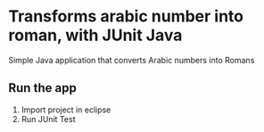 # Transforms arabic number into roman, with JUnit Java

Simple Java application that converts Arabic numbers into Romans

## Run the app

1. Import project in eclipse
2. Run JUnit Test
